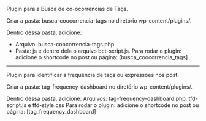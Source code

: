 Plugin para a Busca de co-ocorrências de Tags.

Criar a pasta: busca-coocorrencia-tags no diretório wp-content/plugins/.

Dentro dessa pasta, adicione:
- Arquivo: busca-coocorrencia-tags.php
- Pasta: js e dentro dela o arquivo bct-script.js.
Para rodar o plugin: adicione o shortcode no post ou página: [busca_coocorrencia_tags]
__________________________
Plugin para identificar a frequência de tags ou expressões nos post. 

Criar a pasta: tag-frequency-dashboard no diretório wp-content/plugins/.

Dentro dessa pasta, adicione:
    Arquivos: tag-frequency-dashboard.php, tfd-script.js e tfd-style.css
Para rodar o plugin: adicione o shortcode no post ou página: [tag_frequency_dashboard]
